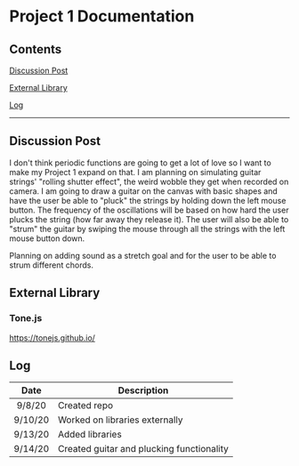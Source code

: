 # Project 1 Documentation

## Contents

[Discussion Post](#Discussion-Post)

[External Library](#External-Library)

[Log](#Log)

------------------------------------

## Discussion Post
I don't think periodic functions are going to get a lot of love so I want to make my Project 1 expand on that. I am planning on simulating guitar strings' "rolling shutter effect", the weird wobble they get when recorded on camera. I am going to draw a guitar on the canvas with basic shapes and have the user be able to "pluck" the strings by holding down the left mouse button. The frequency of the oscillations will be based on how hard the user plucks the string (how far away they release it). The user will also be able to "strum" the guitar by swiping the mouse through all the strings with the left mouse button down.

Planning on adding sound as a stretch goal and for the user to be able to strum different chords.

## External Library
### Tone.js
https://tonejs.github.io/

## Log
|   Date   | Description                               |
|  :----:  | -----------                               |
|  9/8/20  | Created repo                              |
|  9/10/20 | Worked on libraries externally            |
|  9/13/20 | Added libraries                           |
|  9/14/20 | Created guitar and plucking functionality |